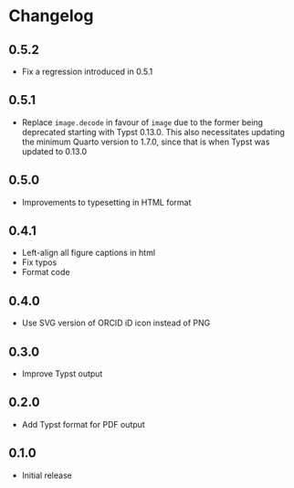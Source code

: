 # Changelog

## 0.5.2

- Fix a regression introduced in 0.5.1

## 0.5.1

- Replace `image.decode` in favour of `image` due to the former being deprecated starting with Typst 0.13.0. This also necessitates updating the minimum Quarto version to 1.7.0, since that is when Typst was updated to 0.13.0

## 0.5.0

- Improvements to typesetting in HTML format

## 0.4.1

- Left-align all figure captions in html
- Fix typos
- Format code

## 0.4.0

- Use SVG version of ORCID iD icon instead of PNG

## 0.3.0

- Improve Typst output

## 0.2.0

- Add Typst format for PDF output

## 0.1.0

- Initial release
